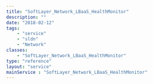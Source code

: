 ```yaml
---
title: "SoftLayer_Network_LBaaS_HealthMonitor"
description: ""
date: "2018-02-12"
tags:
    - "service"
    - "sldn"
    - "Network"
classes:
    - "SoftLayer_Network_LBaaS_HealthMonitor"
type: "reference"
layout: "service"
mainService : "SoftLayer_Network_LBaaS_HealthMonitor"
---
```

